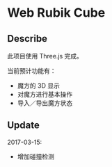 # Web Rubik Cube

## Describe

此项目使用 Three.js 完成。

当前预计功能有：

- 魔方的 3D 显示
- 对魔方进行基本操作
- 导入／导出魔方状态

## Update

2017-03-15:

- 增加碰撞检测